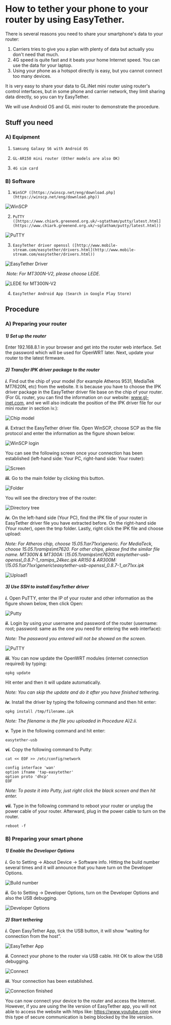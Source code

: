 # How to tether your phone to your router by using EasyTether.



There is several reasons you need to share your smartphone's data  to your router:

1. Carriers tries to give you a plan with plenty of data but actually you don't need that much.
2. 4G speed is quite fast and it beats your home Internet speed. You can use the data for your laptop.
3. Using your phone as a hotspot directly is easy, but you cannot connect too many devices.

It is very easy to share your data to GL.iNet mini router using router's control interfaces, but in some phone and carrier network, they limit sharing data directly, so you can try EasyTether.

We will use Android OS and GL mini router to demonstrate the procedure.



## Stuff you need

### A) Equipment

1)     Samsung Galaxy S6 with Android OS

2)     GL-AR150 mini router (Other models are also OK)

3)     4G sim card

### B) Software

1)     WinSCP ([https://winscp.net/eng/download.php](https://winscp.net/eng/download.php))

![WinSCP](http://www.gl-inet.com/wordpress/wp-content/uploads/2017/06/Q4.png)

2)     PuTTY ([https://www.chiark.greenend.org.uk/~sgtatham/putty/latest.html](https://www.chiark.greenend.org.uk/~sgtatham/putty/latest.html))

![PuTTY](http://www.gl-inet.com/wordpress/wp-content/uploads/2017/06/Q3.png)

3)     EasyTether driver openssl ([http://www.mobile-stream.com/easytether/drivers.html](http://www.mobile-stream.com/easytether/drivers.html))

![EasyTether Driver](http://www.gl-inet.com/wordpress/wp-content/uploads/2017/06/Q2.png)

​         *Note: For MT300N-V2, please choose LEDE.*

![LEDE for MT300N-V2](https://www.gl-inet.com/wordpress/wp-content/uploads/2017/11/14.jpg)

4)     EasyTether Android App (Search in Google Play Store)



## Procedure

### A) Preparing your router

#### *1) Set up the router*

Enter 192.168.8.1 in your browser and get into the router web interface. Set the password which will be used for OpenWRT later. Next, update your router to the latest firmware.

#### *2) Transfer IPK driver package to the router*

***i.*** Find out the chip of your model (for example Atheros 9531, MediaTek MT7620N, etc) from the website. It is because you have to choose the IPK driver package in the EasyTether driver file base on the chip of your router. (For GL router, you can find the information on our website: www.gl-inet.com, and we will also indicate the position of the IPK driver file for our mini router in section iv.):

![Chip model](http://www.gl-inet.com/wordpress/wp-content/uploads/2017/06/Q5.png)

***ii.*** Extract the EasyTether driver file. Open WinSCP, choose SCP as the file protocol and enter the information as the figure shown below:

![WinSCP login](http://www.gl-inet.com/wordpress/wp-content/uploads/2017/06/1.jpg)

You can see the following screen once your connection has been established (left-hand side: Your PC, right-hand side: Your router):

![Screen](http://www.gl-inet.com/wordpress/wp-content/uploads/2017/06/2.png)

***iii.*** Go to the main folder by clicking this button.

 ![Folder](http://www.gl-inet.com/wordpress/wp-content/uploads/2017/06/Q1.png)

You will see the directory tree of the router:

![Directory tree](http://www.gl-inet.com/wordpress/wp-content/uploads/2017/06/3.png)

***iv.*** On the left-hand side (Your PC), find the IPK file of your router in EasyTether driver file you have extracted before. On the right-hand side (Your router), open the tmp folder. Lastly, right click the IPK file and choose upload:

*Note: For Atheros chip, choose 15.05.1\ar71xx\generic. For MediaTeck, choose 15.05.1\ramips\mt7620. For other chips, please find the similar file name.*
*MT300N & MT300A: \15.05.1\ramips\mt7620\ easytether-usb-openssl_0.8.7-1_ramips_24kec.ipk*
*AR150 & AR300M: \15.05.1\ar71xx\generic\easytether-usb-openssl_0.8.7-1_ar71xx.ipk*

![Upload1](http://www.gl-inet.com/wordpress/wp-content/uploads/2017/06/Q11.png)

#### *3) Use SSH to install EasyTether driver*

***i.*** Open PuTTY, enter the IP of your router and other information as the figure shown below, then click Open:

![Putty](http://www.gl-inet.com/wordpress/wp-content/uploads/2017/06/4.png)

***ii.*** Login by using your username and password of the router (username: root; password: same as the one you need for entering the web interface):

*Note: The password you entered will not be showed on the screen.*

![PuTTY](http://www.gl-inet.com/wordpress/wp-content/uploads/2017/06/5.png)

***iii.*** You can now update the OpenWRT modules (internet connection required) by typing:

`opkg update`

Hit enter and then it will update automatically.

*Note: You can skip the update and do it after you have finished tethering.*

***iv.*** Install the driver by typing the following command and then hit enter:

`opkg install /tmp/filename.ipk`

*Note: The filename is the file you uploaded in Procedure A)2.ii.*

***v.*** Type in the following command and hit enter:

`easytether-usb`

***vi.*** Copy the following command to Putty:

```
cat << EOF >> /etc/config/network

config interface 'wan'
option ifname 'tap-easytether'
option proto 'dhcp'
EOF
```

*Note:  To paste it into Putty, just right click the black screen and then hit enter.*

***vii.*** Type in the following command to reboot your router or unplug the power cable of your router. Afterward, plug in the power cable to turn on the router.

`reboot -f`



### B) Preparing your smart phone

#### *1) Enable the Developer Options*

***i.*** Go to Setting -> About Device -> Software info. Hitting the build number several times and it will announce that you have turn on the Developer Options.

![Build number](http://www.gl-inet.com/wordpress/wp-content/uploads/2017/06/XXXXXXX.jpg)

***ii.*** Go to Setting -> Developer Options, turn on the Developer Options and also the USB debugging.

![Developer Options](http://www.gl-inet.com/wordpress/wp-content/uploads/2017/06/XXXX.jpg)

#### *2) Start tethering*

***i.*** Open EasyTether App, tick the USB button, it will show “waiting for connection from the host”. 

![EasyTether App](http://www.gl-inet.com/wordpress/wp-content/uploads/2017/06/Screenshot_20170614-165645.jpg)

***ii.*** Connect your phone to the router via USB cable. Hit OK to allow the USB debugging.

![Connect](http://www.gl-inet.com/wordpress/wp-content/uploads/2017/06/Screenshot_20170614-165701.jpg)

***iii.*** Your connection has been established.

![Connection finished](http://www.gl-inet.com/wordpress/wp-content/uploads/2017/06/Screenshot_20170614-165709.jpg)





You can now connect your device to the router and access the Internet. However, if you are using the lite version of EasyTether app, you will not able to access the website with https like: https://www.youtube.com since this type of secure communication is being blocked by the lite version.






